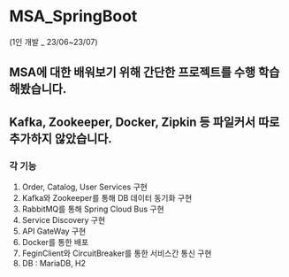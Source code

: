 # MSA_SpringBoot
(1인 개발 _ 23/06~23/07)

## MSA에 대한 배워보기 위해 간단한 프로젝트를 수행 학습해봤습니다.

## Kafka, Zookeeper, Docker, Zipkin 등 파일커서 따로 추가하지 않았습니다.

### 각 기능
1. Order, Catalog, User Services 구현
2. Kafka와 Zookeeper를 통해 DB 데이터 동기화 구현
3. RabbitMQ를 통해 Spring Cloud Bus 구현
4. Service Discovery 구현
5. API GateWay 구현
6. Docker를 통한 배포 
7. FeginClient와 CircuitBreaker를 통한 서비스간 통신 구현
8. DB : MariaDB, H2
